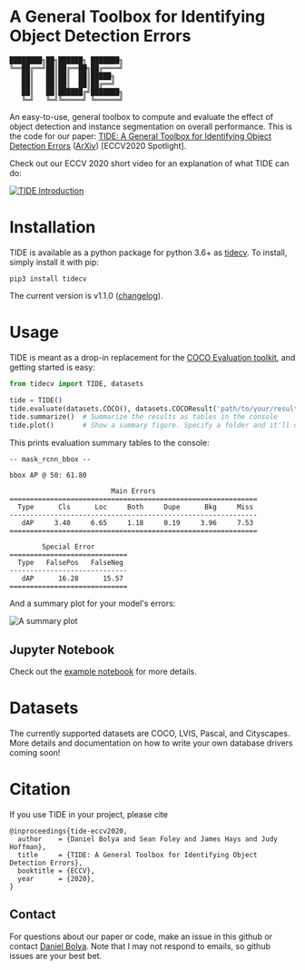 # A General **T**oolbox for **I**dentifying Object **D**etection **E**rrors
```
████████╗██╗██████╗ ███████╗
╚══██╔══╝██║██╔══██╗██╔════╝
   ██║   ██║██║  ██║█████╗  
   ██║   ██║██║  ██║██╔══╝  
   ██║   ██║██████╔╝███████╗
   ╚═╝   ╚═╝╚═════╝ ╚══════╝
```

An easy-to-use, general toolbox to compute and evaluate the effect of object detection and instance segmentation on overall performance. This is the code for our paper: [TIDE: A General Toolbox for Identifying Object Detection Errors](https://dbolya.github.io/tide/paper.pdf) ([ArXiv](https://arxiv.org/abs/2008.08115)) [ECCV2020 Spotlight].

Check out our ECCV 2020 short video for an explanation of what TIDE can do:

[![TIDE Introduction](https://img.youtube.com/vi/McYFYU3PXcU/0.jpg)](https://youtu.be/McYFYU3PXcU)

# Installation

TIDE is available as a python package for python 3.6+ as [tidecv](https://pypi.org/project/tidecv/). To install, simply install it with pip:
```shell
pip3 install tidecv
```

The current version is v1.1.0 ([changelog](https://github.com/dbolya/tide/blob/master/CHANGELOG.md)).

# Usage
TIDE is meant as a drop-in replacement for the [COCO Evaluation toolkit](https://github.com/cocodataset/cocoapi), and getting started is easy:

```python
from tidecv import TIDE, datasets

tide = TIDE()
tide.evaluate(datasets.COCO(), datasets.COCOResult('path/to/your/results/file'), mode=TIDE.BOX) # Use TIDE.MASK for masks
tide.summarize()  # Summarize the results as tables in the console
tide.plot()       # Show a summary figure. Specify a folder and it'll output a png to that folder.
```

This prints evaluation summary tables to the console:
```
-- mask_rcnn_bbox --

bbox AP @ 50: 61.80

                         Main Errors
=============================================================
  Type      Cls      Loc     Both     Dupe      Bkg     Miss
-------------------------------------------------------------
   dAP     3.40     6.65     1.18     0.19     3.96     7.53
=============================================================

        Special Error
=============================
  Type   FalsePos   FalseNeg
-----------------------------
   dAP      16.28      15.57
=============================
```

And a summary plot for your model's errors:

![A summary plot](https://dbolya.github.io/tide/mask_rcnn_bbox_bbox_summary.png)

## Jupyter Notebook

Check out the [example notebook](https://github.com/dbolya/tide/blob/master/examples/coco_instance_segmentation.ipynb) for more details.


# Datasets
The currently supported datasets are COCO, LVIS, Pascal, and Cityscapes. More details and documentation on how to write your own database drivers coming soon!

# Citation
If you use TIDE in your project, please cite
```
@inproceedings{tide-eccv2020,
  author    = {Daniel Bolya and Sean Foley and James Hays and Judy Hoffman},
  title     = {TIDE: A General Toolbox for Identifying Object Detection Errors},
  booktitle = {ECCV},
  year      = {2020},
}
```

## Contact
For questions about our paper or code, make an issue in this github or contact [Daniel Bolya](mailto:dbolya@gatech.edu). Note that I may not respond to emails, so github issues are your best bet.
